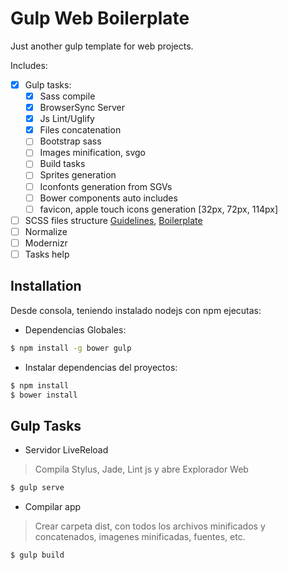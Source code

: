 # Gulp Web Boilerplate

Just another gulp template for web projects.

Includes:

- [x] Gulp tasks:
  - [x] Sass compile
  - [x] BrowserSync Server
  - [x] Js Lint/Uglify
  - [x] Files concatenation
  - [ ] Bootstrap sass
  - [ ] Images minification, svgo
  - [ ] Build tasks
  - [ ] Sprites generation
  - [ ] Iconfonts generation from SGVs
  - [ ] Bower components auto includes
  - [ ] favicon, apple touch icons generation [32px, 72px, 114px]
- [ ] SCSS files structure [Guidelines](https://sass-guidelin.es/), [Boilerplate](https://github.com/HugoGiraudel/sass-boilerplate)
- [ ] Normalize
- [ ] Modernizr
- [ ] Tasks help

## Installation

Desde consola, teniendo instalado nodejs con npm ejecutas:

- Dependencias Globales:

```sh
$ npm install -g bower gulp
```

- Instalar dependencias del proyectos:

```sh
$ npm install
$ bower install
```

## Gulp Tasks

- Servidor LiveReload
> Compila Stylus, Jade, Lint js y abre Explorador Web
```sh
$ gulp serve
```

- Compilar app
> Crear carpeta dist, con todos los archivos minificados y concatenados, imagenes minificadas, fuentes, etc.
```sh
$ gulp build
```
